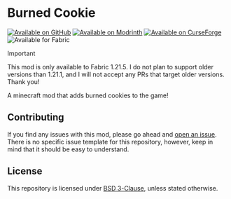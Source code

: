 # Burned Cookie

[![Available on GitHub](https://luken.cc/badges/github)](https://github.com/smlxdesign/first-mc-modd)
[![Available on Modrinth](https://luken.cc/badges/modrinth)](https://modrinth.com/project/mn0GGHQK)
[![Available on CurseForge](https://luken.cc/badges/curseforge)](https://curseforge.com/minecraft/mc-mods/burned-cookie)
![Available for Fabric](https://luken.cc/badges/fabric)

> [!IMPORTANT]
> This mod is only available to Fabric 1.21.5. I do not plan to support older versions than 1.21.1, and I will not accept any PRs that target older versions. Thank you!

A minecraft mod that adds burned cookies to the game!

## Contributing

If you find any issues with this mod, please go ahead and [open an issue](https://github.com/smlxdesign/first-mc-modd/issues). There is no specific issue template for this repository, however, keep in mind that it should be easy to understand.

## License

This repository is licensed under [BSD 3-Clause](https://github.com/smlxdesign/first-mc-modd/blob/0b82446e178c26d777060763c1d3109fc89ee7cd/LICENSE), unless stated otherwise.
